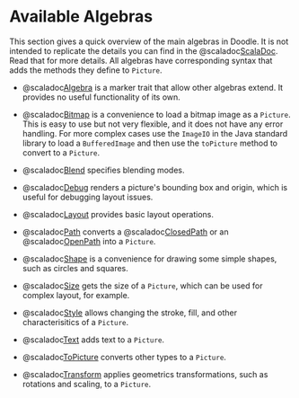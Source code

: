 # Available Algebras

This section gives a quick overview of the main algebras in Doodle. It is not intended to replicate the details you can find in the @scaladoc[ScalaDoc](doodle.algebra.index). Read that for more details. All algebras have corresponding syntax that adds the methods they define to `Picture`.

- @scaladoc[Algebra](doodle.algebra.Algebra) is a marker trait that allow other algebras extend. It provides no useful functionality of its own.

- @scaladoc[Bitmap](doodle.algebra.Bitmap) is a convenience to load a bitmap image as a `Picture`. This is easy to use but not very flexible, and it does not have any error handling. For more complex cases use the `ImageIO` in the Java standard library to load a `BufferedImage` and then use the `toPicture` method to convert to a `Picture`.

- @scaladoc[Blend](doodle.algebra.Blend) specifies blending modes.

- @scaladoc[Debug](doodle.algebra.Debug) renders a picture's bounding box and origin, which is useful for debugging layout issues.

- @scaladoc[Layout](doodle.algebra.Layout) provides basic layout operations.

- @scaladoc[Path](doodle.algebra.Path) converts a @scaladoc[ClosedPath](doodle.core.ClosedPath) or an @scaladoc[OpenPath](doodle.core.OpenPath) into a `Picture`.

- @scaladoc[Shape](doodle.algebra.Shape) is a convenience for drawing some simple shapes, such as circles and squares.

- @scaladoc[Size](doodle.algebra.Size) gets the size of a `Picture`, which can be used for complex layout, for example.

- @scaladoc[Style](doodle.algebra.Style) allows changing the stroke, fill, and other characterisitics of a `Picture`.

- @scaladoc[Text](doodle.algebra.Text) adds text to a `Picture`.

- @scaladoc[ToPicture](doodle.algebra.ToPicture) converts other types to a `Picture`.

- @scaladoc[Transform](doodle.algebra.Transform) applies geometrics transformations, such as rotations and scaling, to a `Picture`.

